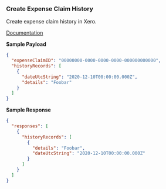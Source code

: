 ### Create Expense Claim History

Create expense claim history in Xero.

[Documentation](https://xeroapi.github.io/xero-node/accounting/index.html#api-Accounting-createExpenseClaimHistory)

**Sample Payload**
```json
{
  "expenseClaimID": "00000000-0000-0000-0000-000000000000",
  "historyRecords": [
    {
      "dateUtcString": "2020-12-10T00:00:00.000Z",
      "details": "Foobar"
    }
  ]
}
```

**Sample Response**

```json
{
  "responses": [
    {
      "historyRecords": [
        {
          "details": "Foobar",
          "dateUtcString": "2020-12-10T00:00:00.000Z"
        }
      ]
    }
  ]
}
```
